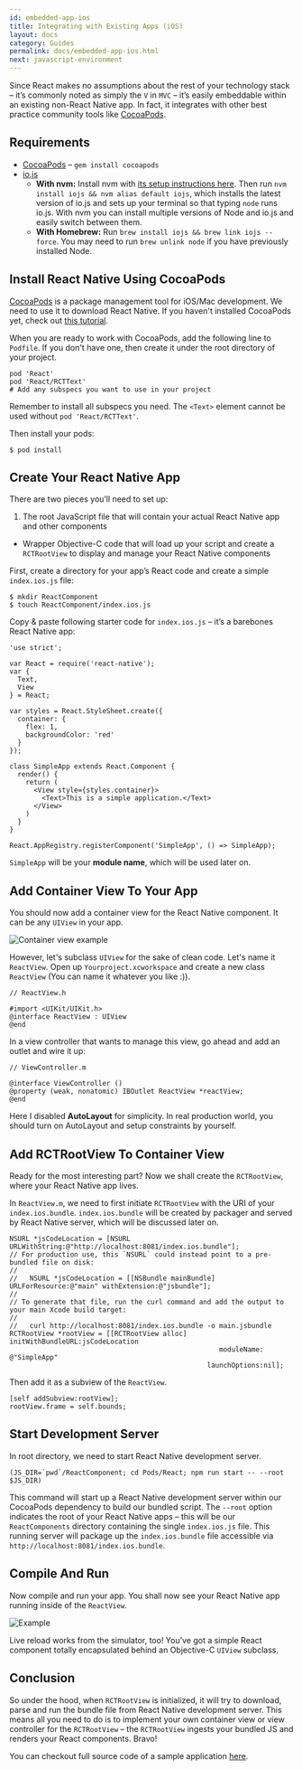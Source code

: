 ```yaml
---
id: embedded-app-ios
title: Integrating with Existing Apps (iOS)
layout: docs
category: Guides
permalink: docs/embedded-app-ios.html
next: javascript-environment
---
```


Since React makes no assumptions about the rest of your technology stack – it’s commonly noted as simply the `V` in `MVC` – it’s easily embeddable within an existing non-React Native app. In fact, it integrates with other best practice community tools like [CocoaPods](http://cocoapods.org/).

## Requirements

- [CocoaPods](http://cocoapods.org/) – `gem install cocoapods`
- [io.js](http://iojs.org)
  - **With nvm:** Install nvm with [its setup instructions here](https://github.com/creationix/nvm#installation). Then run `nvm install iojs && nvm alias default iojs`, which installs the latest version of io.js and sets up your terminal so that typing `node` runs io.js.  With nvm you can install multiple versions of Node and io.js and easily switch between them.
  - **With Homebrew:** Run `brew install iojs && brew link iojs --force`. You may need to run `brew unlink node` if you have previously installed Node.

## Install React Native Using CocoaPods

[CocoaPods](http://cocoapods.org/) is a package management tool for iOS/Mac development. We need to use it to download React Native. If you haven't installed CocoaPods yet, check out [this tutorial](http://guides.cocoapods.org/using/getting-started.html).

When you are ready to work with CocoaPods, add the following line to `Podfile`. If you don't have one, then create it under the root directory of your project.

```
pod 'React'
pod 'React/RCTText'
# Add any subspecs you want to use in your project
```

Remember to install all subspecs you need. The `<Text>` element cannot be used without `pod 'React/RCTText'`.

Then install your pods:

```
$ pod install
```

## Create Your React Native App

There are two pieces you’ll need to set up:

1. The root JavaScript file that will contain your actual React Native app and other components
- Wrapper Objective-C code that will load up your script and create a `RCTRootView` to display and manage your React Native components

First, create a directory for your app’s React code and create a simple `index.ios.js` file:

```
$ mkdir ReactComponent
$ touch ReactComponent/index.ios.js
```

Copy & paste following starter code for `index.ios.js` – it’s a barebones React Native app:

```
'use strict';

var React = require('react-native');
var {
  Text,
  View
} = React;

var styles = React.StyleSheet.create({
  container: {
    flex: 1,
    backgroundColor: 'red'
  }
});

class SimpleApp extends React.Component {
  render() {
    return (
      <View style={styles.container}>
        <Text>This is a simple application.</Text>
      </View>
    )
  }
}

React.AppRegistry.registerComponent('SimpleApp', () => SimpleApp);
```

`SimpleApp` will be your **module name**, which will be used later on.

## Add Container View To Your App

You should now add a container view for the React Native component. It can be any `UIView` in your app.

![Container view example](/react-native/img/EmbeddedAppContainerViewExample.png)

However, let's subclass `UIView` for the sake of clean code. Let's name it `ReactView`. Open up `Yourproject.xcworkspace` and create a new class `ReactView` (You can name it whatever you like :)).

```
// ReactView.h

#import <UIKit/UIKit.h>
@interface ReactView : UIView
@end
```

In a view controller that wants to manage this view, go ahead and add an outlet and wire it up:

```
// ViewController.m

@interface ViewController ()
@property (weak, nonatomic) IBOutlet ReactView *reactView;
@end
```

Here I disabled **AutoLayout** for simplicity. In real production world, you should turn on AutoLayout and setup constraints by yourself.

## Add RCTRootView To Container View

Ready for the most interesting part? Now we shall create the `RCTRootView`, where your React Native app lives.

In `ReactView.m`, we need to first initiate `RCTRootView` with the URI of your `index.ios.bundle`. `index.ios.bundle` will be created by packager and served by React Native server, which will be discussed later on.

```
NSURL *jsCodeLocation = [NSURL URLWithString:@"http://localhost:8081/index.ios.bundle"];
// For production use, this `NSURL` could instead point to a pre-bundled file on disk:
//
//   NSURL *jsCodeLocation = [[NSBundle mainBundle] URLForResource:@"main" withExtension:@"jsbundle"];
//
// To generate that file, run the curl command and add the output to your main Xcode build target:
//
//   curl http://localhost:8081/index.ios.bundle -o main.jsbundle
RCTRootView *rootView = [[RCTRootView alloc] initWithBundleURL:jsCodeLocation
                                                    moduleName: @"SimpleApp"
                                                 launchOptions:nil];
```

Then add it as a subview of the `ReactView`.

```
[self addSubview:rootView];
rootView.frame = self.bounds;
```

## Start Development Server

In root directory, we need to start React Native development server.

```
(JS_DIR=`pwd`/ReactComponent; cd Pods/React; npm run start -- --root $JS_DIR)
```

This command will start up a React Native development server within our CocoaPods dependency to build our bundled script. The `--root` option indicates the root of your React Native apps – this will be our `ReactComponents` directory containing the single `index.ios.js` file. This running server will package up the `index.ios.bundle` file accessible via `http://localhost:8081/index.ios.bundle`.

## Compile And Run

Now compile and run your app. You shall now see your React Native app running inside of the `ReactView`.

![Example](/react-native/img/EmbeddedAppExample.png)

Live reload works from the simulator, too! You’ve got a simple React component totally encapsulated behind an Objective-C `UIView` subclass.

## Conclusion

So under the hood, when `RCTRootView` is initialized, it will try to download, parse and run the bundle file from React Native development server. This means all you need to do is to implement your own container view or view controller for the `RCTRootView` – the `RCTRootView` ingests your bundled JS and renders your React components. Bravo!

You can checkout full source code of a sample application [here](https://github.com/tjwudi/EmbededReactNativeExample).
